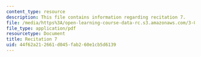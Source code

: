 ```yaml
---
content_type: resource
description: This file contains information regarding recitation 7.
file: /media/https%3A/open-learning-course-data-rc.s3.amazonaws.com/3-024-electronic-optical-and-magnetic-properties-of-materials-spring-2013/44f62a212661d045fab260e1cb5d6139_MIT3_024S13_2012rec7.pdf
file_type: application/pdf
resourcetype: Document
title: Recitation 7
uid: 44f62a21-2661-d045-fab2-60e1cb5d6139
---
```

